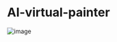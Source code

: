 # AI-virtual-painter
![image](https://user-images.githubusercontent.com/66291880/144107835-531fb06d-7e38-4886-a300-501bb7bbd7df.png)
